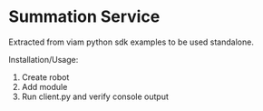 # Summation Service

Extracted from viam python sdk examples to be used standalone.

Installation/Usage:
1. Create robot
2. Add module
3. Run client.py and verify console output

